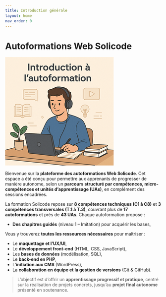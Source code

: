 ```yaml
---
title: Introduction générale
layout: home
nav_order: 0
---
```


# **Autoformations Web Solicode**

![introduction](assets/images/introduction-350.png)

Bienvenue sur la **plateforme des autoformations Web Solicode**.
Cet espace a été conçu pour permettre aux apprenants de progresser de manière autonome, selon un **parcours structuré par compétences, micro-compétences et unités d’apprentissage (UAs)**, en complément des sessions encadrées.

La formation Solicode repose sur **8 compétences techniques (C1 à C8)** et **3 compétences transversales (T.1 à T.3)**, couvrant plus de **17 autoformations** et près de **43 UAs**. Chaque autoformation propose :

* **Des chapitres guidés** (niveau 1 – Imitation) pour acquérir les bases,

Vous y trouverez **toutes les ressources nécessaires** pour maîtriser :

* Le **maquettage et l’UX/UI**,
* Le **développement front-end** (HTML, CSS, JavaScript),
* Les **bases de données** (modélisation, SQL),
* Le **back-end en PHP**,
* L’**initiation aux CMS** (WordPress),
* La **collaboration en équipe et la gestion de versions** (Git & GitHub).

> L’objectif est d’offrir un **apprentissage progressif et pratique**, centré sur la réalisation de projets concrets, jusqu’au **projet final autonome** présenté en soutenance.


